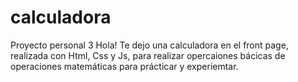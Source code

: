 # calculadora
Proyecto personal 3
Hola! Te dejo una calculadora en el front page, realizada con Html, Css y Js, para realizar opercaiones bácicas de operaciones matemáticas para prácticar y experiemtar. 
